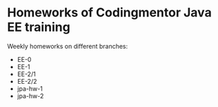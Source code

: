 # Homeworks of Codingmentor Java EE training

Weekly homeworks on different branches:

- EE-0
- EE-1
- EE-2/1
- EE-2/2
- jpa-hw-1
- jpa-hw-2
